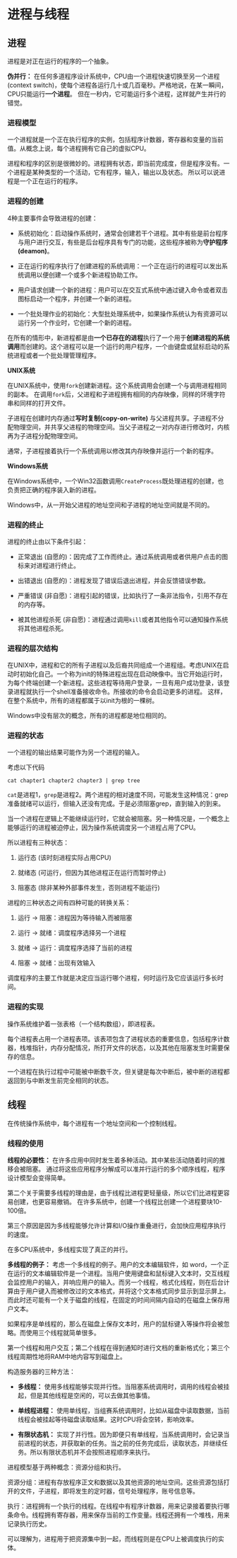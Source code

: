 # 进程与线程

## 进程

进程是对正在运行的程序的一个抽象。

**伪并行：** 在任何多道程序设计系统中，CPU由一个进程快速切换至另一个进程 (context switch)，使每个进程各运行几十或几百毫秒。严格地说，在某一瞬间，CPU只能运行**一个进程**。
但在一秒内，它可能运行多个进程，这样就产生并行的错觉。

### 进程模型
一个进程就是一个正在执行程序的实例，包括程序计数器，寄存器和变量的当前值。从概念上说，每个进程拥有它自己的虚拟CPU。

进程和程序的区别是很微妙的。进程拥有状态，即当前完成度，但是程序没有。一个进程是某种类型的一个活动，它有程序，输入，输出以及状态。
所以可以说进程是一个正在运行的程序。

### 进程的创建
4种主要事件会导致进程的创建：
+ 系统初始化：启动操作系统时，通常会创建若干个进程。其中有些是前台程序与用户进行交互，有些是后台程序具有专门的功能，这些程序被称为**守护程序(deamon)**。

+ 正在运行的程序执行了创建进程的系统调用：一个正在运行的进程可以发出系统调用以便创建一个或多个新进程协助工作。

+ 用户请求创建一个新的进程：用户可以在交互式系统中通过键入命令或者双击图标启动一个程序，并创建一个新的进程。

+ 一个批处理作业的初始化：大型批处理系统中，如果操作系统认为有资源可以运行另一个作业时，它创建一个新的进程。

在所有的情形中，新进程都是由**一个已存在的进程**执行了一个用于**创建进程的系统调用**而创建的。这个进程可以是一个运行的用户程序，一个由键盘或鼠标启动的系统进程或者一个批处理管理程序。

**UNIX系统**

在UNIX系统中，使用`fork`创建新进程。这个系统调用会创建一个与调用进程相同的副本。
在调用`fork`后，父进程和子进程拥有相同的内存映像，同样的环境字符串和同样的打开文件。

子进程在创建时内存通过**写时复制(copy-on-write)** 与父进程共享。子进程不分配物理空间，并共享父进程的物理空间。当父子进程之一对内存进行修改时，内核再为子进程分配物理空间。

通常，子进程接着执行一个系统调用以修改其内存映像并运行一个新的程序。

**Windows系统**

在Windows系统中，一个Win32函数调用`CreateProcess`既处理进程的创建，也负责把正确的程序装入新的进程。

Windows中，从一开始父进程的地址空间和子进程的地址空间就是不同的。

### 进程的终止
进程的终止由以下条件引起：
+ 正常退出 (自愿的)：因完成了工作而终止。通过系统调用或者供用户点击的图标来对进程进行终止。

+ 出错退出 (自愿的)：进程发现了错误后退出进程，并会反馈错误参数。

+ 严重错误 (非自愿)：进程引起的错误，比如执行了一条非法指令，引用不存在的内存等。

+ 被其他进程杀死 (非自愿)：进程通过调用`kill`或者其他指令可以通知操作系统将其他进程杀死。

### 进程的层次结构
在UNIX中，进程和它的所有子进程以及后裔共同组成一个进程组。考虑UNIX在启动时初始化自己。一个称为init的特殊进程出现在启动映像中。当它开始运行时，
为每个终端创建一个新进程。这些进程等待用户登录，一旦有用户成功登录，该登录进程就执行一个shell准备接收命令。所接收的命令会启动更多的进程。
这样，在整个系统中，所有的进程都属于以init为根的一棵树。

Windows中没有层次的概念，所有的进程都是地位相同的。

### 进程的状态
一个进程的输出结果可能作为另一个进程的输入。

考虑以下代码
```shell
cat chapter1 chapter2 chapter3 | grep tree
```
`cat`是进程1，`grep`是进程2。两个进程的相对速度不同，可能发生这种情况：grep准备就绪可以运行，但输入还没有完成。于是必须阻塞grep，直到输入的到来。

当一个进程在逻辑上不能继续运行时，它就会被阻塞。另一种情况是，一个概念上能够运行的进程被迫停止，因为操作系统调度另一个进程占用了CPU。

所以进程有三种状态：
1. 运行态 (该时刻进程实际占用CPU)

2. 就绪态 (可运行，但因为其他进程正在运行而暂时停止)

3. 阻塞态 (除非某种外部事件发生，否则进程不能运行)

进程的三种状态之间有四种可能的转换关系：
1. 运行 -> 阻塞：进程因为等待输入而被阻塞

2. 运行 -> 就绪：调度程序选择另一个进程

3. 就绪 -> 运行：调度程序选择了当前的进程

4. 阻塞 -> 就绪：出现有效输入

调度程序的主要工作就是决定应当运行哪个进程，何时运行及它应该运行多长时间。

### 进程的实现
操作系统维护着一张表格（一个结构数组），即进程表。

每个进程表占用一个进程表项。该表项包含了进程状态的重要信息，包括程序计数器，栈堆指针，内存分配情况，所打开文件的状态，以及其他在阻塞发生时需要保存的信息。

一个进程在执行过程中可能被中断数千次，但关键是每次中断后，被中断的进程都返回到与中断发生前完全相同的状态。

## 线程
在传统操作系统中，每个进程有一个地址空间和一个控制线程。

### 线程的使用
**线程的必要性：** 在许多应用中同时发生着多种活动。其中某些活动随着时间的推移会被阻塞。
通过将这些应用程序分解成可以准并行运行的多个顺序线程，程序设计模型会变得简单。

第二个关于需要多线程的理由是，由于线程比进程更轻量级，所以它们比进程更容易创建，也更容易撤销。
在许多系统中，创建一个线程比创建一个进程要块10-100倍。

第三个原因是因为多线程能够允许计算和I/O操作重叠进行，会加快应用程序执行的速度。

在多CPU系统中，多线程实现了真正的并行。

**多线程的例子：**
考虑一个多线程的例子。用户的文本编辑软件，如 word，一个正在运行的文本编辑软件是一个进程。当用户使用键盘和鼠标键入文本时，交互线程会监控用户的输入，并响应用户的输入。而另一个线程，格式化线程，则在后台计算由于用户键入而被修改过的文本格式，并将这个文本格式同步显示到显示屏上。而此时还可能有一个关于磁盘的线程，在固定的时间间隔内自动的在磁盘上保存用户文本。

如果程序是单线程的，那么在磁盘上保存文本时，用户的鼠标键入等操作将会被忽略。而使用三个线程就简单很多。

第一个线程和用户交互；第二个线程在得到通知时进行文档的重新格式化；第三个线程周期性地将RAM中地内容写到磁盘上。

构造服务器的三种方法：
+ **多线程：** 使用多线程能够实现并行性。当阻塞系统调用时，调用的线程会被挂起，但是其他线程是空闲的，可以去做其他事情。

+ **单线程进程：** 使用单线程，当组赛系统调用时，比如从磁盘中读取数据，当前线程会被挂起等待磁盘读取结果。这时CPU将会空转，影响效率。

+ **有限状态机：** 实现了并行性。因为即便只有单线程，当系统调用时，会记录当前进程的状态，并获取新的任务。当之前的任务完成后，读取状态，并继续任务。所以有限状态机并不会按照进程顺序来执行。


进程模型基于两种概念：资源分组和执行。

资源分组：进程有存放程序正文和数据以及其他资源的地址空间。这些资源包括打开的文件，子进程，即将发生的定时器，信号处理程序，账号信息等。

执行：进程拥有一个执行的线程。在线程中有程序计数器，用来记录接着要执行哪条命令。线程拥有寄存器，用来保存当前的工作变量。线程还拥有一个堆栈，用来记录执行历史。

可以理解为，进程用于把资源集中到一起，而线程则是在CPU上被调度执行的实体。









